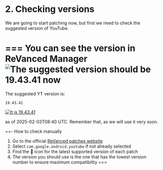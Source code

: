 # 2. Checking versions

We are going to start patching now, but first we need to check the suggested version of YouTube.

=== You can see the version in ReVanced Manager
![The suggested version should be 19.43.41 now](https://github.com/SodaWithoutSparkles/ReVanced-troubleshooting-guide/blob/main/screenshots/101-check_ver_manager.jpg?raw=true)
===

The suggested YT version is:

```
19.43.41
```

[![It is 19.43.41](https://img.shields.io/badge/Suggested%20Version-19.43.41-ff0000?style=for-the-badge&logo=youtube)](https://www.apkmirror.com/apk/google-inc/youtube/youtube-19-43-41-release/youtube-19-43-41-android-apk-download/)

as of 2025-02-03T08:40 UTC. Remember that, as we will use it very soon.

==- How to check manually
1. Go to the official [ReVanced patches website](https://revanced.app/patches?pkg=com.google.android.youtube)
2. Select `com.google.android.youtube` if not already selected
3. Find the 🎯 icon for the latest supported version of each patch
4. The version you should use is the one that has the lowest version number to ensure maximum compatibility
===
